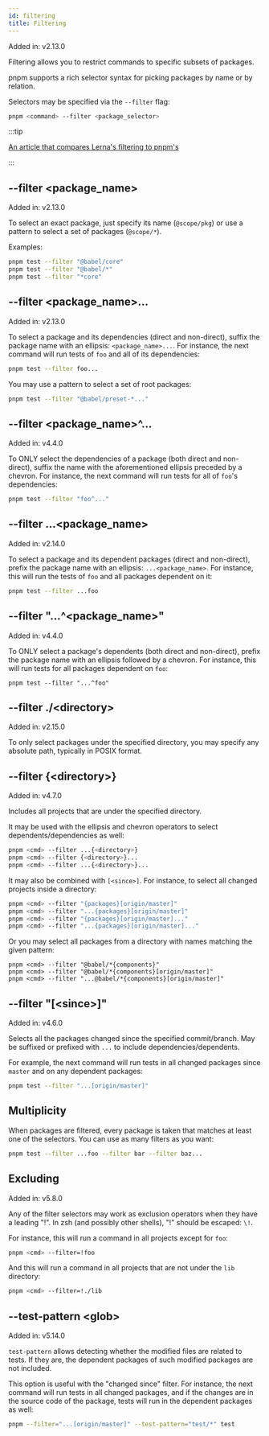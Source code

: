 ```yaml
---
id: filtering
title: Filtering
---
```


Added in: v2.13.0

Filtering allows you to restrict commands to specific subsets of packages.

pnpm supports a rich selector syntax for picking packages by name or by
relation.

Selectors may be specified via the `--filter` flag:

```sh
pnpm <command> --filter <package_selector>
```

:::tip

[An article that compares Lerna's filtering to pnpm's](https://medium.com/pnpm/pnpm-vs-lerna-filtering-in-a-multi-package-repository-1f68bc644d6a)

:::

## --filter &lt;package_name>

Added in: v2.13.0

To select an exact package, just specify its name (`@scope/pkg`) or use a
pattern to select a set of packages (`@scope/*`).

Examples:

```sh
pnpm test --filter "@babel/core"
pnpm test --filter "@babel/*"
pnpm test --filter "*core"
```

## --filter &lt;package_name>...

Added in: v2.13.0

To select a package and its dependencies (direct and non-direct), suffix the
package name with an ellipsis: `<package_name>...`. For instance, the next
command will run tests of `foo` and all of its dependencies:

```sh
pnpm test --filter foo...
```

You may use a pattern to select a set of root packages:

```sh
pnpm test --filter "@babel/preset-*..."
```

## --filter &lt;package_name>^...

Added in: v4.4.0

To ONLY select the dependencies of a package (both direct and non-direct),
suffix the name with the aforementioned ellipsis preceded by a chevron. For
instance, the next command will run tests for all of `foo`'s
dependencies:

```sh
pnpm test --filter "foo^..."
```

## --filter ...&lt;package_name>

Added in: v2.14.0

To select a package and its dependent packages (direct and non-direct), prefix
the package name with an ellipsis: `...<package_name>`. For instance, this will
run the tests of `foo` and all packages dependent on it:

```sh
pnpm test --filter ...foo
```

## --filter "...^&lt;package_name>"

Added in: v4.4.0

To ONLY select a package's dependents (both direct and non-direct), prefix the
package name with an ellipsis followed by a chevron. For instance, this will
run tests for all packages dependent on `foo`:

```text
pnpm test --filter "...^foo"
```

## --filter ./&lt;directory>

Added in: v2.15.0

To only select packages under the specified directory, you may specify any
absolute path, typically in POSIX format.

## --filter {&lt;directory>}

Added in: v4.7.0

Includes all projects that are under the specified directory.

It may be used with the ellipsis and chevron operators to select
dependents/dependencies as well:

```sh
pnpm <cmd> --filter ...{<directory>}
pnpm <cmd> --filter {<directory>}...
pnpm <cmd> --filter ...{<directory>}...
```

It may also be combined with `[<since>]`. For instance, to select all changed
projects inside a directory:

```sh
pnpm <cmd> --filter "{packages}[origin/master]"
pnpm <cmd> --filter "...{packages}[origin/master]"
pnpm <cmd> --filter "{packages}[origin/master]..."
pnpm <cmd> --filter "...{packages}[origin/master]..."
```

Or you may select all packages from a directory with names matching the given
pattern:

```text
pnpm <cmd> --filter "@babel/*{components}"
pnpm <cmd> --filter "@babel/*{components}[origin/master]"
pnpm <cmd> --filter "...@babel/*{components}[origin/master]"
```

## --filter "[&lt;since>]"

Added in: v4.6.0

Selects all the packages changed since the specified commit/branch. May be
suffixed or prefixed with `...` to include dependencies/dependents.

For example, the next command will run tests in all changed packages since
`master` and on any dependent packages:

```sh
pnpm test --filter "...[origin/master]"
```

## Multiplicity

When packages are filtered, every package is taken that matches at least one of
the selectors. You can use as many filters as you want:

```sh
pnpm test --filter ...foo --filter bar --filter baz...
```

## Excluding

Added in: v5.8.0

Any of the filter selectors may work as exclusion operators when they have a
leading "!". In zsh (and possibly other shells), "!" should be escaped: `\!`.

For instance, this will run a command in all projects except for `foo`:

```sh
pnpm <cmd> --filter=!foo
```

And this will run a command in all projects that are not under the `lib`
directory:

```sh
pnpm <cmd> --filter=!./lib
```

## --test-pattern &lt;glob>

Added in: v5.14.0

`test-pattern` allows detecting whether the modified files are related to tests.
If they are, the dependent packages of such modified packages are not included.

This option is useful with the "changed since" filter. For instance, the next
command will run tests in all changed packages, and if the changes are in the
source code of the package, tests will run in the dependent packages as well:

```sh
pnpm --filter="...[origin/master]" --test-pattern="test/*" test
```
